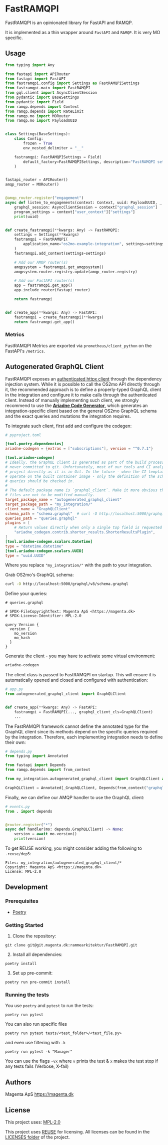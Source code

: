 <!--
SPDX-FileCopyrightText: 2021 Magenta ApS <https://magenta.dk>
SPDX-License-Identifier: MPL-2.0
-->

# FastRAMQPI

FastRAMQPI is an opinionated library for FastAPI and RAMQP.

It is implemented as a thin wrapper around `FastAPI` and `RAMQP`.
It is very MO specific.

## Usage

```python
from typing import Any

from fastapi import APIRouter
from fastapi import FastAPI
from fastramqpi.config import Settings as FastRAMQPISettings
from fastramqpi.main import FastRAMQPI
from gql.client import AsyncClientSession
from pydantic import BaseSettings
from pydantic import Field
from ramqp.depends import Context
from ramqp.depends import RateLimit
from ramqp.mo import MORouter
from ramqp.mo import PayloadUUID


class Settings(BaseSettings):
    class Config:
        frozen = True
        env_nested_delimiter = "__"

    fastramqpi: FastRAMQPISettings = Field(
        default_factory=FastRAMQPISettings, description="FastRAMQPI settings"
    )


fastapi_router = APIRouter()
amqp_router = MORouter()


@amqp_router.register("engagement")
async def listen_to_engagements(context: Context, uuid: PayloadUUID, _: RateLimit) -> None:
    graphql_session: AsyncClientSession = context["graphql_session"]
    program_settings = context["user_context"]["settings"]
    print(uuid)


def create_fastramqpi(**kwargs: Any) -> FastRAMQPI:
    settings = Settings(**kwargs)
    fastramqpi = FastRAMQPI(
        application_name="os2mo-example-integration", settings=settings
    )
    fastramqpi.add_context(settings=settings)

    # Add our AMQP router(s)
    amqpsystem = fastramqpi.get_amqpsystem()
    amqpsystem.router.registry.update(amqp_router.registry)

    # Add our FastAPI router(s)
    app = fastramqpi.get_app()
    app.include_router(fastapi_router)

    return fastramqpi


def create_app(**kwargs: Any) -> FastAPI:
    fastramqpi = create_fastramqpi(**kwargs)
    return fastramqpi.get_app()
```

### Metrics
FastRAMQPI Metrics are exported via `prometheus/client_python` on the FastAPI's `/metrics`.


## Autogenerated GraphQL Client
FastRAMQPI exposes an
[authenticated httpx client](https://docs.authlib.org/en/latest/client/api.html#authlib.integrations.httpx_client.AsyncOAuth2Client)
through the dependency injection system. While it is possible to call the OS2mo
API directly through it, the recommended approach is to define a properly-typed
GraphQL client in the integration and configure it to make calls through the
authenticated client. Instead of manually implementing such client, we strongly
recommend to use the
[**Ariadne Code Generator**](https://github.com/mirumee/ariadne-codegen), which
generates an integration-specific client based on the general OS2mo GraphQL
schema and the exact queries and mutations the integration requires.

To integrate such client, first add and configure the codegen:
```toml
# pyproject.toml

[tool.poetry.dependencies]
ariadne-codegen = {extras = ["subscriptions"], version = "^0.7.1"}

[tool.ariadne-codegen]
# Ideally, the GraphQL client is generated as part of the build process and
# never committed to git. Unfortunately, most of our tools and CI analyses the
# project directly as it is in Git. In the future - when the CI templates
# operate on the built container image - only the definition of the schema and
# queries should be checked in.
#
# The default package name is `graphql_client`. Make it more obvious that the
# files are not to be modified manually.
target_package_name = "autogenerated_graphql_client"
target_package_path = "my_integration/"
client_name = "GraphQLClient"
schema_path = "schema.graphql"  # curl -O http://localhost:5000/graphql/v8/schema.graphql
queries_path = "queries.graphql"
plugins = [
    # Return values directly when only a single top field is requested
    "ariadne_codegen.contrib.shorter_results.ShorterResultsPlugin",
]
[tool.ariadne-codegen.scalars.DateTime]
type = "datetime.datetime"
[tool.ariadne-codegen.scalars.UUID]
type = "uuid.UUID"
```
Where you replace `"my_integration/"` with the path to your integration.

Grab OS2mo's GraphQL schema:
```bash
curl -O http://localhost:5000/graphql/v8/schema.graphql
```
Define your queries:
```gql
# queries.graphql

# SPDX-FileCopyrightText: Magenta ApS <https://magenta.dk>
# SPDX-License-Identifier: MPL-2.0

query Version {
  version {
    mo_version
    mo_hash
  }
}
```
Generate the client - you may have to activate some virtual environment:
```bash
ariadne-codegen
```
The client class is passed to FastRAMQPI on startup. This will ensure it is
automatically opened and closed and configured with authentication:

```python
# app.py
from autogenerated_graphql_client import GraphQLClient


def create_app(**kwargs: Any) -> FastAPI:
    fastramqpi = FastRAMQPI(..., graphql_client_cls=GraphQLClient)
    ...
```
The FastRAMQPI framework cannot define the annotated type for the GraphQL client
since its methods depend on the specific queries required by the integration.
Therefore, each implementing integration needs to define their own:
```python
# depends.py
from typing import Annotated

from fastapi import Depends
from ramqp.depends import from_context

from my_integration.autogenerated_graphql_client import GraphQLClient as _GraphQLClient

GraphQLClient = Annotated[_GraphQLClient, Depends(from_context("graphql_client"))]
```
Finally, we can define our AMQP handler to use the GraphQL client:
```python
# events.py
from . import depends


@router.register("*")
async def handler(mo: depends.GraphQLClient) -> None:
    version = await mo.version()
    print(version)
```

To get REUSE working, you might consider adding the following to `.reuse/dep5`:
```text
Files: my_integration/autogenerated_graphql_client/*
Copyright: Magenta ApS <https://magenta.dk>
License: MPL-2.0
```


## Development

### Prerequisites

- [Poetry](https://github.com/python-poetry/poetry)

### Getting Started

1. Clone the repository:
```
git clone git@git.magenta.dk:rammearkitektur/FastRAMQPI.git
```

2. Install all dependencies:
```
poetry install
```

3. Set up pre-commit:
```
poetry run pre-commit install
```

### Running the tests

You use `poetry` and `pytest` to run the tests:

`poetry run pytest`

You can also run specific files

`poetry run pytest tests/<test_folder>/<test_file.py>`

and even use filtering with `-k`

`poetry run pytest -k "Manager"`

You can use the flags `-vx` where `v` prints the test & `x` makes the test stop if any tests fails (Verbose, X-fail)

## Authors

Magenta ApS <https://magenta.dk>

## License

This project uses: [MPL-2.0](LICENSES/MPL-2.0.txt)

This project uses [REUSE](https://reuse.software) for licensing.
All licenses can be found in the [LICENSES folder](LICENSES/) of the project.
